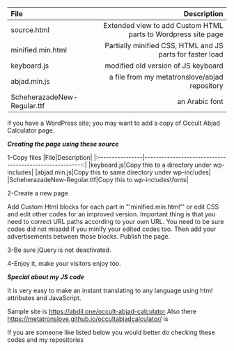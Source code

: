 |File|Description|
|:----------------|--------------------------------------------------------:|
|source.html|Extended view to add Custom HTML parts to Wordpress site page|
|minified.min.html|Partially minified CSS, HTML and JS parts for faster load|
|keyboard.js|modified old version of JS keyboard|
|abjad.min.js|a file from my metatronslove/abjad repository|
|ScheherazadeNew-Regular.ttf|an Arabic font|

if you have a WordPress site; you may want to add a copy of Occult Abjad
Calculator page.

***Creating the page using these source***

1-Copy files
|File|Description|
|:----------------|--------------------------------------------------------:|
|keyboard.js|Copy this to a directory under wp-includes|
|abjad.min.js|Copy this to same directory under wp-includes|
|ScheherazadeNew-Regular.ttf|Copy this to wp-includes\fonts|

2-Create a new page

Add Custom Html blocks for each part in "'minified.min.html"' or edit CSS and
edit other codes for an improved version. Important thing is that you need
to correct URL paths according to your own URL. You need to be sure codes did
not misadd if you minify your edited codes too. Then add your advertisements
between those blocks. Publish the page.

3-Be sure jQuery is not deactivated.

4-Enjoy it, make your visitors enjoy too.

***Special about my JS code***

It is very easy to make an instant translating to any language using html
attributes and JavaScript.

Sample site is https://abdil.one/occult-abjad-calculator
Also there https://metatronslove.github.io/occultabjadcalculator/ is

If you are someone like listed below you would better do checking these codes and my repositories
